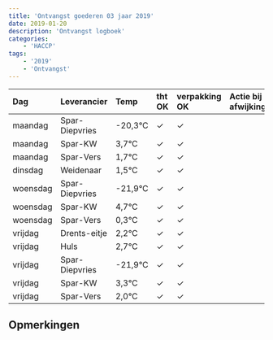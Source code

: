 ```yaml
---
title: 'Ontvangst goederen 03 jaar 2019'
date: 2019-01-20
description: 'Ontvangst logboek'
categories:
    - 'HACCP'
tags:
    - '2019'
    - 'Ontvangst'
---
```

| Dag | Leverancier | Temp | tht OK | verpakking OK | Actie bij afwijking | Controle door |
|:---|:---|:---|:---|:---|:---|:---|
| maandag | Spar-Diepvries | -20,3°C | &check; | &check; | | DPater |
| maandag | Spar-KW | 3,7°C | &check; | &check; | | DPater |
| maandag | Spar-Vers | 1,7°C | &check; | &check; | | DPater |
| dinsdag | Weidenaar | 1,5°C | &check; | &check; | | DPater |
| woensdag | Spar-Diepvries | -21,9°C | &check; | &check; | | WPater |
| woensdag | Spar-KW | 4,7°C | &check; | &check; | | WPater |
| woensdag | Spar-Vers | 0,3°C | &check; | &check; | | WPater |
| vrijdag | Drents-eitje | 2,2°C | &check; | &check; | | WPater |
| vrijdag | Huls | 2,7°C | &check; | &check; | | WPater |
| vrijdag | Spar-Diepvries | -21,9°C | &check; | &check; | | WPater |
| vrijdag | Spar-KW | 3,3°C | &check; | &check; | | WPater |
| vrijdag | Spar-Vers | 2,0°C | &check; | &check; | | WPater |

## Opmerkingen


